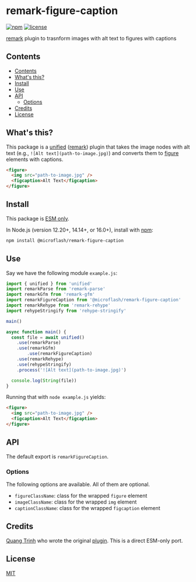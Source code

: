 # remark-figure-caption

[![npm](https://img.shields.io/npm/v/@microflash/remark-figure-caption)](https://www.npmjs.com/package/@microflash/remark-figure-caption)
[![license](https://img.shields.io/npm/l/@microflash/remark-figure-caption)](./LICENSE.md)

[remark](https://github.com/remarkjs/remark) plugin to trasnform images with alt text to figures with captions

## Contents

- [Contents](#contents)
- [What's this?](#whats-this)
- [Install](#install)
- [Use](#use)
- [API](#api)
	- [Options](#options)
- [Credits](#credits)
- [License](#license)

## What's this?

This package is a [unified](https://github.com/unifiedjs/unified) ([remark](https://github.com/remarkjs/remark)) plugin that takes the image nodes with alt text (e.g., `![Alt text](path-to-image.jpg)`) and converts them to [figure](https://developer.mozilla.org/en-US/docs/Web/HTML/Element/figure) elements with captions.

```html
<figure>
  <img src="path-to-image.jpg" />
  <figcaption>Alt Text</figcaption>
</figure>
```

## Install

This package is [ESM only](https://gist.github.com/sindresorhus/a39789f98801d908bbc7ff3ecc99d99c).

In Node.js (version 12.20+, 14.14+, or 16.0+), install with [npm](https://docs.npmjs.com/cli/install):

```sh
npm install @microflash/remark-figure-caption
```

## Use

Say we have the following module `example.js`:

```js
import { unified } from 'unified'
import remarkParse from 'remark-parse'
import remarkGfm from 'remark-gfm'
import remarkFigureCaption from '@microflash/remark-figure-caption'
import remarkRehype from 'remark-rehype'
import rehypeStringify from 'rehype-stringify'

main()

async function main() {
  const file = await unified()
    .use(remarkParse)
    .use(remarkGfm)
		.use(remarkFigureCaption)
    .use(remarkRehype)
    .use(rehypeStringify)
    .process('![Alt text](path-to-image.jpg)')

  console.log(String(file))
}
```

Running that with `node example.js` yields:

```html
<figure>
  <img src="path-to-image.jpg" />
  <figcaption>Alt Text</figcaption>
</figure>
```

## API

The default export is `remarkFigureCaption`.

### Options

The following options are available. All of them are optional.

- `figureClassName`: class for the wrapped `figure` element
- `imageClassName`: class for the wrapped `img` element
- `captionClassName`: class for the wrapped `figcaption` element

## Credits

[Quang Trinh](https://github.com/tkhquang) who wrote the original [plugin](https://github.com/tkhquang/gridsome-remark-figure-caption). This is a direct ESM-only port.

## License

[MIT](./LICENSE.md)
